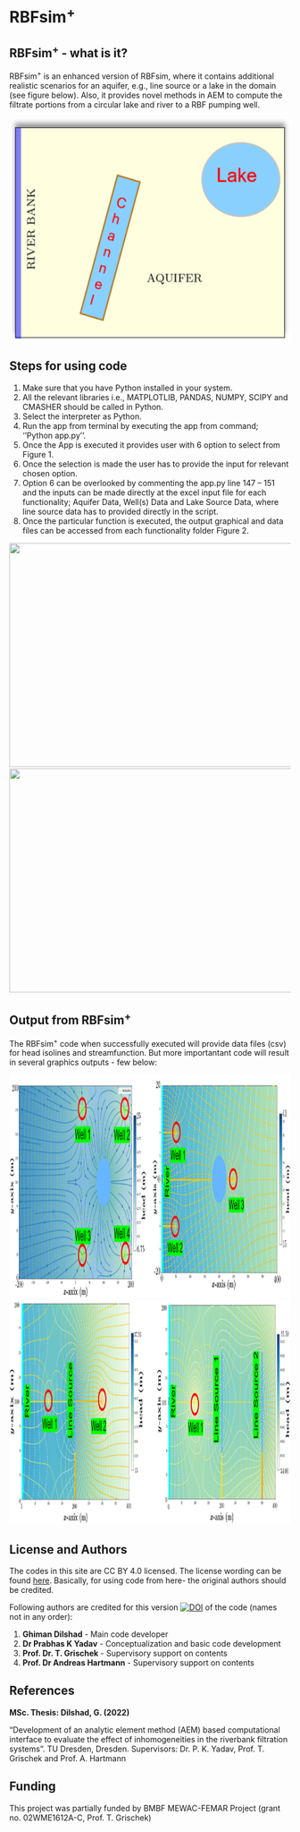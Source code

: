 # RBFsim<sup>+</sup>

## RBFsim<sup>+</sup> - what is it?

RBFsim<sup>+</sup> is an enhanced version of RBFsim, where it contains additional realistic scenarios for an aquifer, e.g., line source or a lake in the domain (see figure below). Also, it provides novel methods in AEM to compute the filtrate portions from a circular lake and river to a RBF pumping well.

<img src="https://github.com/HTWDMAR/RBFsim_plus/blob/main/Manual/RBFsim_plus.png" width="600" height="400">

## Steps for using code 

1.	Make sure that you have Python installed in your system.
2.	All the relevant libraries i.e., MATPLOTLIB, PANDAS, NUMPY, SCIPY and CMASHER should be called in Python.
3.	Select the interpreter as Python.
4.	Run the app from terminal by executing the app from command; ‘’Python app.py’’. 
5.	Once the App is executed it provides user with 6 option to select from Figure 1.
6.	Once the selection is made the user has to provide the input for relevant chosen option. 
7.	Option 6 can be overlooked by commenting the app.py line 147 – 151 and the inputs can be made directly at the excel input file for each functionality; Aquifer Data, Well(s) Data and Lake Source Data, where line source data has to provided directly in the script. 
8.	Once the particular function is executed, the output graphical and data files can be accessed from each functionality folder Figure 2. 

<img src="https://github.com/HTWDMAR/RBFsim_plus/blob/main/Manual/Howto-fig1.png" width="600" height="400">

<img src="https://github.com/HTWDMAR/RBFsim_plus/blob/main/Manual/Howto-fig2.png" width="600" height="400">


## Output from RBFsim<sup>+</sup>

The RBFsim<sup>+</sup> code when successfully executed will provide data files (csv) for head isolines and streamfunction. But more importantant code will result in several graphics outputs - few below:

<img src="https://github.com/HTWDMAR/RBFsim_plus/blob/main/Manual/Out-RBFsimp1.png" width="600" height="400">

<img src="https://github.com/HTWDMAR/RBFsim_plus/blob/main/Manual/Out-RBFsimp2.png" width="600" height="400">

## License and Authors
The codes in this site are CC BY 4.0 licensed. The license wording can be found [here](https://creativecommons.org/licenses/by/4.0/).
Basically, for using code from here- the original authors should be credited.


Following authors are credited for this version [![DOI](https://zenodo.org/badge/576731061.svg)](https://zenodo.org/badge/latestdoi/576731061)
of the code (names not in any order):

1. **Ghiman Dilshad** - Main code developer
2. **Dr Prabhas K Yadav** - Conceptualization and basic code development
3. **Prof. Dr. T. Grischek** - Supervisory support on contents
4. **Prof. Dr Andreas Hartmann** - Supervisory support on contents





## References

**MSc. Thesis: Dilshad, G. (2022)**


“Development of an analytic element method (AEM) based computational interface to evaluate the effect of inhomogeneities in the riverbank filtration systems”.
TU Dresden, Dresden. Supervisors: Dr. P. K. Yadav, Prof. T. Grischek and Prof. A. Hartmann

## Funding

This project was partially funded by BMBF MEWAC-FEMAR Project (grant no. 02WME1612A-C, Prof. T. Grischek)
